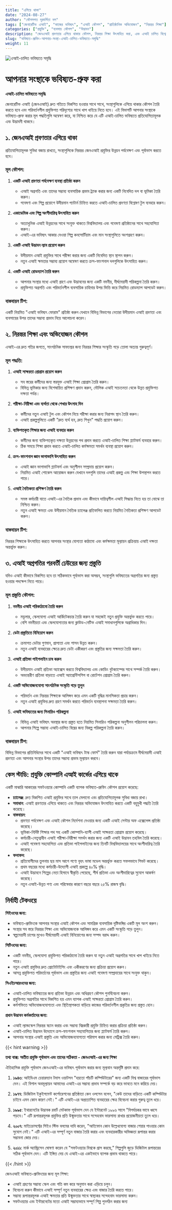 ```yaml
---
title: "এগিয়ে থাকা"
date: "2024-08-27"
author: "কৌশলগত দূরদর্শিতা দল"
tags: ["জেনারেটিভ এআই", "কাজের ভবিষ্যৎ", "এআই কৌশল", "প্রাতিষ্ঠানিক অভিযোজন", "নিরন্তর শিক্ষা"]
categories: ["প্রযুক্তি", "ব্যবসায় কৌশল", "উদ্ভাবন"]
description: "জেনএআই প্রবণতার এগিয়ে থাকার কৌশল, নিরন্তর শিক্ষা উৎসাহিত করা, এবং এআই চালিত বিশ্বে দীর্ঘমেয়াদী সাফল্য নিশ্চিত করতে এআই অগ্রগতির পরবর্তী ঢেউয়ের জন্য আপনার সংস্থাকে প্রস্তুত করার কৌশলগুলি অন্বেষণ করুন।"
slug: "ভবিষ্যত-প্রুফিং-আপনার-সংস্থা-এআই-চালিত-ভবিষ্যতে-সমৃদ্ধি"
weight: 11
---
```


![এআই-চালিত ভবিষ্যতে সমৃদ্ধি](/11.png)

# আপনার সংস্থাকে ভবিষ্যত-প্রুফ করা
**এআই-চালিত ভবিষ্যতে সমৃদ্ধি**

জেনারেটিভ এআই (জেনএআই) দ্রুত গতিতে বিকশিত হওয়ার সাথে সাথে, সংস্থাগুলিকে এগিয়ে থাকার কৌশল তৈরি করতে হবে এবং পরিবর্তনশীল প্রযুক্তিগত পরিদৃশ্যের সাথে খাপ খাইয়ে নিতে হবে। এই বিভাগটি আপনার সংস্থাকে ভবিষ্যত-প্রুফ করার মূল পদ্ধতিগুলি অন্বেষণ করে, যা নিশ্চিত করে যে এটি এআই-চালিত ভবিষ্যতে প্রতিযোগিতামূলক এবং উদ্ভাবনী থাকবে।

## ১. জেনএআই প্রবণতার এগিয়ে থাকা

প্রতিযোগিতামূলক সুবিধা বজায় রাখতে, সংস্থাগুলিকে নিরন্তর জেনএআই প্রযুক্তির উন্নয়ন পর্যবেক্ষণ এবং পূর্বাভাস করতে হবে।

### মূল কৌশল:

1. **একটি এআই প্রবণতা পর্যবেক্ষণ ব্যবস্থা প্রতিষ্ঠা করুন**
   - এআই অগ্রগতি এবং তাদের সম্ভাব্য ব্যবসায়িক প্রভাব ট্র্যাক করার জন্য একটি নিবেদিত দল বা ভূমিকা তৈরি করুন।
   - গবেষণা এবং শিল্প প্রয়োগে উদীয়মান প্যাটার্ন চিহ্নিত করতে এআই-চালিত প্রবণতা বিশ্লেষণ টুল ব্যবহার করুন।

2. **একাডেমিক এবং শিল্প অংশীদারিত্ব উৎসাহিত করুন**
   - অত্যাধুনিক এআই উন্নয়নের সাথে সংযুক্ত থাকতে বিশ্ববিদ্যালয় এবং গবেষণা প্রতিষ্ঠানের সাথে সহযোগিতা করুন।
   - এআই-এর ভবিষ্যৎ আকার দেওয়া শিল্প কনসোর্টিয়াম এবং মান সংস্থাগুলিতে অংশগ্রহণ করুন।

3. **একটি এআই উদ্ভাবন ল্যাব প্রয়োগ করুন**
   - উদীয়মান এআই প্রযুক্তির সাথে পরীক্ষা করার জন্য একটি নিবেদিত স্থান স্থাপন করুন।
   - নতুন এআই ক্ষমতার সম্ভাব্য প্রয়োগ অন্বেষণ করতে ক্রস-ফাংশনাল দলগুলিকে উৎসাহিত করুন।

4. **একটি এআই রোডম্যাপ তৈরি করুন**
   - আপনার সংস্থার মধ্যে এআই গ্রহণ এবং উদ্ভাবনের জন্য একটি নমনীয়, দীর্ঘমেয়াদী পরিকল্পনা তৈরি করুন।
   - প্রযুক্তিগত অগ্রগতি এবং পরিবর্তনশীল ব্যবসায়িক চাহিদার উপর ভিত্তি করে নিয়মিত রোডম্যাপ আপডেট করুন।

### বাস্তবায়ন টিপ:
একটি নিয়মিত "এআই ভবিষ্যৎ ফোরাম" প্রতিষ্ঠা করুন যেখানে বিভিন্ন বিভাগের নেতারা উদীয়মান এআই প্রবণতা এবং ব্যবসায়ের উপর তাদের সম্ভাব্য প্রভাব নিয়ে আলোচনা করেন।

## ২. নিরন্তর শিক্ষা এবং অভিযোজন কৌশল

এআই-এর দ্রুত গতির জগতে, সাংগঠনিক সাফল্যের জন্য নিরন্তর শিক্ষার সংস্কৃতি গড়ে তোলা অত্যন্ত গুরুত্বপূর্ণ।

### মূল পদ্ধতি:

1. **এআই সাক্ষরতা প্রোগ্রাম প্রয়োগ করুন**
   - সব স্তরের কর্মীদের জন্য স্তরযুক্ত এআই শিক্ষা প্রোগ্রাম তৈরি করুন।
   - বিভিন্ন ভূমিকার জন্য বিশেষায়িত প্রশিক্ষণ প্রদান করুন, মৌলিক এআই সচেতনতা থেকে উন্নত প্রযুক্তিগত দক্ষতা পর্যন্ত।

2. **পরীক্ষা-নিরীক্ষা এবং ব্যর্থতা থেকে শেখার উৎসাহ দিন**
   - কর্মীদের নতুন এআই টুল এবং কৌশল নিয়ে পরীক্ষা করার জন্য নিরাপদ স্থান তৈরি করুন।
   - এআই প্রকল্পগুলিতে একটি "দ্রুত ব্যর্থ হন, দ্রুত শিখুন" পদ্ধতি প্রয়োগ করুন।

3. **ব্যক্তিগতকৃত শিক্ষার জন্য এআই ব্যবহার করুন**
   - কর্মীদের জন্য ব্যক্তিগতকৃত দক্ষতা উন্নয়নের পথ প্রদান করতে এআই-চালিত শিক্ষা প্ল্যাটফর্ম ব্যবহার করুন।
   - ঠিক সময়ে শিক্ষা প্রদান করতে এআই-চালিত কর্মক্ষমতা সমর্থন ব্যবস্থা প্রয়োগ করুন।

4. **ক্রস-ফাংশনাল জ্ঞান ভাগাভাগি উৎসাহিত করুন**
   - এআই জ্ঞান ভাগাভাগি প্ল্যাটফর্ম এবং অনুশীলন সম্প্রদায় প্রয়োগ করুন।
   - নিয়মিত এআই শোকেস আয়োজন করুন যেখানে দলগুলি তাদের এআই প্রকল্প এবং শিক্ষা উপস্থাপন করতে পারে।

5. **এআই নৈতিকতা প্রশিক্ষণ তৈরি করুন**
   - সমস্ত কর্মচারী যাতে এআই-এর নৈতিক প্রভাব এবং কীভাবে দায়িত্বশীল এআই সিদ্ধান্ত নিতে হয় তা বোঝে তা নিশ্চিত করুন।
   - নতুন এআই ক্ষমতা এবং উদীয়মান নৈতিক চ্যালেঞ্জ প্রতিফলিত করতে নিয়মিত নৈতিকতা প্রশিক্ষণ আপডেট করুন।

### বাস্তবায়ন টিপ:
নিরন্তর শিক্ষাকে উৎসাহিত করতে আপনার সংস্থার যোগ্যতা কাঠামো এবং কর্মক্ষমতা মূল্যায়ন প্রক্রিয়ায় এআই দক্ষতা অন্তর্ভুক্ত করুন।

## ৩. এআই অগ্রগতির পরবর্তী ঢেউয়ের জন্য প্রস্তুতি

যদিও এআই কীভাবে বিকশিত হবে তা সঠিকভাবে পূর্বাভাস করা অসম্ভব, সংস্থাগুলি ভবিষ্যতের অগ্রগতির জন্য প্রস্তুত হওয়ার পদক্ষেপ নিতে পারে।

### মূল প্রস্তুতি কৌশল:

1. **নমনীয় এআই পরিকাঠামো তৈরি করুন**
   - মডুলার, স্কেলযোগ্য এআই আর্কিটেকচার তৈরি করুন যা সহজেই নতুন প্রযুক্তি অন্তর্ভুক্ত করতে পারে।
   - বেশি নমনীয়তা এবং স্কেলযোগ্যতার জন্য ক্লাউড-নেটিভ এআই সমাধানগুলিকে অগ্রাধিকার দিন।

2. **ডেটা প্রস্তুতিতে বিনিয়োগ করুন**
   - ক্রমাগত ডেটার গুণমান, প্রাপ্যতা এবং শাসন উন্নত করুন।
   - নতুন এআই ব্যবহারের ক্ষেত্রে দ্রুত ডেটা একীকরণ এবং প্রস্তুতির জন্য সক্ষমতা তৈরি করুন।

3. **এআই প্রতিভা পাইপলাইন চাষ করুন**
   - উদীয়মান এআই প্রতিভা অ্যাক্সেস করতে বিশ্ববিদ্যালয় এবং কোডিং বুটক্যাম্পের সাথে সম্পর্ক তৈরি করুন।
   - অভ্যন্তরীণ প্রতিভা বাড়াতে এআই অ্যাপ্রেন্টিসশিপ বা রোটেশন প্রোগ্রাম তৈরি করুন।

4. **একটি অভিযোজনযোগ্য সাংগঠনিক সংস্কৃতি গড়ে তুলুন**
   - পরিবর্তন এবং নিরন্তর শিক্ষাকে আলিঙ্গন করে এমন একটি বৃদ্ধির মানসিকতা প্রচার করুন।
   - নতুন এআই প্রযুক্তির দ্রুত গ্রহণ সমর্থন করতে পরিবর্তন ব্যবস্থাপনা সক্ষমতা তৈরি করুন।

5. **এআই ভবিষ্যতের জন্য সিনারিও পরিকল্পনা**
   - বিভিন্ন এআই ভবিষ্যৎ অবস্থার জন্য প্রস্তুত হতে নিয়মিত সিনারিও পরিকল্পনা অনুশীলন পরিচালনা করুন।
   - আপনার শিল্পে সম্ভাব্য এআই-চালিত বিঘ্নের জন্য বিকল্প পরিকল্পনা তৈরি করুন।

### বাস্তবায়ন টিপ:
বিভিন্ন বিভাগের প্রতিনিধিদের সাথে একটি "এআই ভবিষ্যৎ টাস্ক ফোর্স" তৈরি করুন যারা পর্যায়ক্রমে দীর্ঘমেয়াদী এআই প্রবণতা এবং আপনার সংস্থার উপর তাদের সম্ভাব্য প্রভাব মূল্যায়ন করবে।

## কেস স্টাডি: প্রযুক্তি কোম্পানি এআই কার্ভের এগিয়ে থাকে

একটি মাঝারি আকারের সফটওয়্যার কোম্পানি একটি ব্যাপক ভবিষ্যত-প্রুফিং কৌশল প্রয়োগ করেছে:

- **চ্যালেঞ্জ**: দ্রুত বিকশিত এআই প্রযুক্তির সাথে তাল মেলানো এবং প্রতিযোগিতামূলক সুবিধা বজায় রাখা।
- **সমাধান**: এআই প্রবণতার এগিয়ে থাকতে এবং নিরন্তর অভিযোজন উৎসাহিত করতে একটি বহুমুখী পদ্ধতি তৈরি করেছে।
- **বাস্তবায়ন**: 
  - প্রবণতা পর্যবেক্ষণ এবং এআই কৌশল নির্দেশনা দেওয়ার জন্য একটি এআই সেন্টার অফ এক্সেলেন্স প্রতিষ্ঠা করেছে।
  - ভূমিকা-নির্দিষ্ট শিক্ষার পথ সহ একটি কোম্পানি-ব্যাপী এআই সাক্ষরতা প্রোগ্রাম প্রয়োগ করেছে।
  - কর্মচারী-নেতৃত্বাধীন এআই পরীক্ষা-নিরীক্ষা সমর্থন করার জন্য একটি এআই উদ্ভাবন তহবিল তৈরি করেছে।
  - এআই গবেষণা সহযোগিতা এবং প্রতিভা পাইপলাইনের জন্য তিনটি বিশ্ববিদ্যালয়ের সাথে অংশীদারিত্ব তৈরি করেছে।
- **ফলাফল**:
  - প্রতিযোগীদের তুলনায় ছয় মাস আগে পণ্যে বৃহৎ ভাষা মডেল অন্তর্ভুক্ত করতে সফলভাবে পিভট করেছে।
  - প্রথম বছরের মধ্যে কর্মচারী-উদ্যোগী এআই প্রকল্পে ৪০% বৃদ্ধি।
  - এআই উদ্ভাবনে শিল্পের নেতা হিসাবে স্বীকৃতি পেয়েছে, শীর্ষ প্রতিভা এবং অংশীদারিত্বের সুযোগ আকর্ষণ করেছে।
  - নতুন এআই-উন্নত পণ্য এবং পরিষেবার কারণে বছরে বছরে ২৫% রাজস্ব বৃদ্ধি।

## নির্বাহী টেকওয়ে

**সিইওদের জন্য:**
- ভবিষ্যত-প্রুফিংকে আপনার সংস্থার এআই কৌশল এবং সামগ্রিক ব্যবসায়িক দৃষ্টিভঙ্গির একটি মূল অংশ করুন।
- সংস্থার সব স্তরে নিরন্তর শিক্ষা এবং অভিযোজনকে আলিঙ্গন করে এমন একটি সংস্কৃতি গড়ে তুলুন।
- স্বল্পমেয়াদী চাপের মুখেও দীর্ঘমেয়াদী এআই বিনিয়োগের জন্য সম্পদ বরাদ্দ করুন।

**সিটিওদের জন্য:**
- একটি নমনীয়, স্কেলযোগ্য প্রযুক্তিগত পরিকাঠামো তৈরি করুন যা নতুন এআই অগ্রগতির সাথে খাপ খাইয়ে নিতে পারে।
- নতুন এআই প্রযুক্তির দ্রুত প্রোটোটাইপিং এবং একীকরণের জন্য প্রক্রিয়া প্রয়োগ করুন।
- আসন্ন প্রযুক্তিগত পরিবর্তনের পূর্বাভাস এবং প্রস্তুতির জন্য এআই গবেষণা সম্প্রদায়ের সাথে সংযুক্ত থাকুন।

**সিএইচআরওদের জন্য:**
- এআই-চালিত ভবিষ্যতের জন্য প্রতিভা উন্নয়ন এবং অধিগ্রহণ কৌশল পুনর্বিবেচনা করুন।
- প্রযুক্তিগত অগ্রগতির সাথে বিকশিত হয় এমন ব্যাপক এআই সাক্ষরতা প্রোগ্রাম তৈরি করুন।
- কর্মশক্তিতে অভিযোজনযোগ্যতা এবং স্থিতিস্থাপকতা বাড়িয়ে কাজের পরিবর্তনশীল প্রকৃতির জন্য প্রস্তুত হোন।

**প্রধান উদ্ভাবন কর্মকর্তাদের জন্য:**
- এআই ল্যান্ডস্কেপ নিরন্তর স্ক্যান করার এবং সম্ভাব্য বিঘ্নকারী প্রযুক্তি চিহ্নিত করার প্রক্রিয়া প্রতিষ্ঠা করুন।
- এআই-চালিত উদ্ভাবন উদ্যোগে ক্রস-ফাংশনাল সহযোগিতার জন্য প্ল্যাটফর্ম তৈরি করুন।
- আপনার সংস্থার এআই প্রস্তুতি এবং অভিযোজনযোগ্যতা পরিমাপ করার জন্য মেট্রিক্স তৈরি করুন।


{{< hint warning >}}

**তথ্য বাক্স: অতীত প্রযুক্তি পূর্বাভাস এবং তাদের সঠিকতা - জেনএআই-এর জন্য শিক্ষা**

ঐতিহাসিক প্রযুক্তি পূর্বাভাস জেনএআই-এর ভবিষ্যৎ পূর্বাভাস করার জন্য মূল্যবান অন্তর্দৃষ্টি প্রদান করে:

1. **১৯৪৩**: আইবিএম চেয়ারম্যান টমাস ওয়াটসন "হয়তো পাঁচটি কম্পিউটারের" জন্য একটি বিশ্ব বাজারের পূর্বাভাস দেন। এই বিশাল অবমূল্যায়ন আমাদের এআই-এর সম্ভাব্য প্রভাব সম্পর্কে বড় করে ভাবতে মনে করিয়ে দেয়।

2. **১৯৭৭**: ডিজিটাল ইকুইপমেন্ট কর্পোরেশনের প্রতিষ্ঠাতা কেন ওলসেন বলেন, "কেউ তাদের বাড়িতে একটি কম্পিউটার চাইবে এমন কোন কারণ নেই।" এটি এআই-এর অপ্রত্যাশিত ব্যবহারের ক্ষেত্র বিবেচনা করার গুরুত্ব তুলে ধরে।

3. **১৯৯৫**: ইথারনেটের উদ্ভাবক রবার্ট মেটকাফ পূর্বাভাস দেন যে ইন্টারনেট ১৯৯৬ সালে "বিপর্যয়কর ভাবে ধ্বসে পড়বে।" এটি রূপান্তরমূলক প্রযুক্তির প্রতি উন্মুক্ততার সাথে সন্দেহবাদ ভারসাম্য রাখার প্রয়োজনীয়তা তুলে ধরে।

4. **২০০৭**: মাইক্রোসফ্টের সিইও স্টিভ বলমের দাবি করেন, "আইফোন কোন উল্লেখযোগ্য বাজার শেয়ার পাওয়ার কোন সুযোগ নেই।" এটি এআই-এর সম্পূর্ণ নতুন বাজার তৈরি করার এবং ব্যবহারকারীর অভিজ্ঞতা রূপান্তর করার সম্ভাবনা জোর দেয়।

5. **২০১১**: মার্ক অ্যান্ড্রিসেন ঘোষণা করেন যে "সফটওয়্যার বিশ্বকে গ্রাস করছে," শিল্পগুলি জুড়ে ডিজিটাল রূপান্তরের সঠিক পূর্বাভাস দেন। এটি ইঙ্গিত দেয় যে এআই-এর একইভাবে ব্যাপক প্রভাব থাকতে পারে।

{{< /hint >}}

জেনএআই ভবিষ্যত-প্রুফিংয়ের জন্য মূল শিক্ষা:
- এআই গ্রহণের সম্ভাব্য স্কেল এবং গতি কম করে অনুমান করা এড়িয়ে চলুন।
- বিবেচনা করুন কীভাবে এআই সম্পূর্ণ নতুন ব্যবহারের ক্ষেত্র এবং বাজার তৈরি করতে পারে।
- সম্ভাব্য রূপান্তরমূলক এআই ক্ষমতার প্রতি উন্মুক্ততার সাথে স্বাস্থ্যকর সন্দেহবাদ ভারসাম্য করুন।
- সফটওয়্যার এবং ইন্টারনেটের মতো এআই সম্ভাব্যভাবে সম্পূর্ণ শিল্প পুনর্গঠন করার জন্য